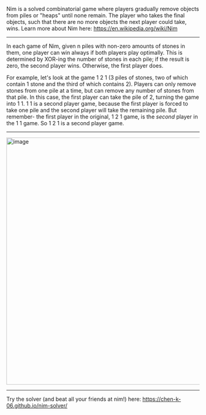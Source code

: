 Nim is a solved combinatorial game where players gradually remove objects from piles or "heaps" until none remain. The player who takes the final objects, such that there are no more objects the next player could take, wins. Learn more about Nim here: https://en.wikipedia.org/wiki/Nim

---

In each game of Nim, given n piles with non-zero amounts of stones in them, one player can win always if both players play optimally. This is determined by XOR-ing the number of stones in each pile; if the result is zero, the second player wins. Otherwise, the first player does. 

For example, let's look at the game 1 2 1 (3 piles of stones, two of which contain 1 stone and the third of which contains 2). Players can only remove stones from one pile at a time, but can remove any number of stones from that pile. In this case, the first player can take the pile of 2, turning the game into 1 1. 1 1 is a second player game, because the first player is forced to take one pile and the second player will take the remaining pile. But remember- the first player in the original, 1 2 1 game, is the *second* player in the 1 1 game. So 1 2 1 is a second player game. 

---
<img width="1464" height="644" alt="image" src="https://github.com/user-attachments/assets/6c3fcbc3-4e55-4ee7-be3b-78621c3bd27e" />

---
Try the solver (and beat all your friends at nim!) here: https://chen-k-06.github.io/nim-solver/
